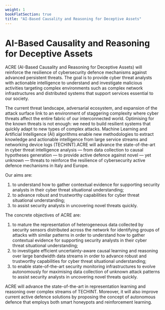 ```yaml
---
weight: 1
bookFlatSection: true
title: "AI-Based Causality and Reasoning for Deceptive Assets"
---
```


# AI-Based Causality and Reasoning for Deceptive Assets

ACRE (AI-Based Causality and Reasoning for Deceptive Assets) will reinforce the resilience of cybersecurity defence mechanisms against advanced persistent threats. The goal is to provide cyber threat analysts with actionable intelligence to understand and investigate malicious activities targeting complex environments such as complex network infrastructures and distributed systems that support services essential to our society. 

The current threat landscape, adversarial ecosystem, and expansion of the attack surface link to an environment of staggering complexity where cyber threats affect the entire fabric of our interconnected world. Optimising for the known threats is not enough: we need to build resilient systems that quickly adapt to new types of complex attacks. Machine Learning and Artificial Intelligence (AI) algorithms enable new methodologies to extract knowledge and actionable intelligence from large service streams and networking device logs (TECHINT).ACRE will advance the state-of-the-art in cyber threat intelligence analysis — from data collection to causal hypotheses generation — to provide active defence against novel — yet unknown — threats to reinforce the resilience of cybersecurity active defence mechanisms in Italy and Europe. 

Our aims are:
1. to understand how to gather contextual evidence for supporting security analysts in their cyber threat situational understanding;
2. to advance robust and trustworthy capabilities for cyber threat situational understanding;
3. to assist security analysts in uncovering novel threats quickly.

The concrete objectives of ACRE are:
1. to mature the representation of heterogeneous data collected by security sensors distributed across the network for identifying groups of attacks with similar patterns in order to understand how to gather contextual evidence for supporting security analysts in their cyber threat situational understanding;
2. to investigate efficient uncertainty-aware causal learning and reasoning over large bandwidth data streams in order to advance robust and trustworthy capabilities for cyber threat situational understanding;
3. to enable state-of-the-art security monitoring infrastructures to evolve autonomously for maximising data collection of unknown attack patterns to assist security analysts in uncovering novel threats quickly.

ACRE will advance the state-of-the-art in representation learning and reasoning over complex streams of TECHINT. Moreover, it will also improve current active defence solutions by proposing the concept of autonomous defence that employs both smart honeypots and reinforcement learning.
